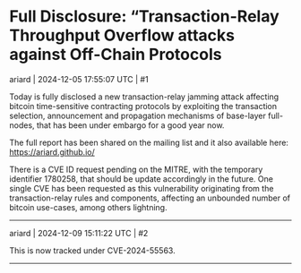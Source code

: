 # Full Disclosure: “Transaction-Relay Throughput Overflow attacks against Off-Chain Protocols

ariard | 2024-12-05 17:55:07 UTC | #1

Today is fully disclosed a new transaction-relay jamming attack affecting bitcoin time-sensitive contracting protocols by exploiting the transaction selection, announcement and propagation mechanisms of base-layer full-nodes, that has been under embargo for a good year now.

The full report has been shared on the mailing list and it also available here:
https://ariard.github.io/

There is a CVE ID request pending on the MITRE, with the temporary identifier 1780258, that should be update accordingly in the future. One single CVE has been requested as this vulnerability originating from the transaction-relay rules and components, affecting an unbounded number of bitcoin use-cases, among others lightning.

-------------------------

ariard | 2024-12-09 15:11:22 UTC | #2

This is now tracked under CVE-2024-55563.

-------------------------

